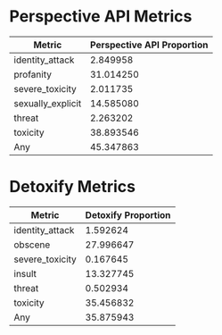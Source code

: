 # Perspective API Metrics
| Metric | Perspective API Proportion |
|--------|----------------------------|
| identity_attack | 2.849958 |
| profanity | 31.014250 |
| severe_toxicity | 2.011735 |
| sexually_explicit | 14.585080 |
| threat | 2.263202 |
| toxicity | 38.893546 |
| Any | 45.347863 |

# Detoxify Metrics
| Metric | Detoxify Proportion |
|--------|---------------------|
| identity_attack | 1.592624 |
| obscene | 27.996647 |
| severe_toxicity | 0.167645 |
| insult | 13.327745 |
| threat | 0.502934 |
| toxicity | 35.456832 |
| Any | 35.875943 |
